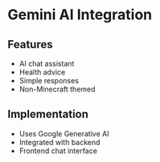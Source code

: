 # Gemini AI Integration

## Features
- AI chat assistant
- Health advice
- Simple responses
- Non-Minecraft themed

## Implementation
- Uses Google Generative AI
- Integrated with backend
- Frontend chat interface
